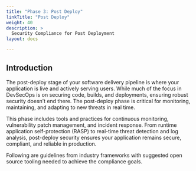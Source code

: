 ```yaml
---
title: "Phase 3: Post Deploy"
linkTitle: "Post Deploy"
weight: 40
description: >
  Security Compliance for Post Deployment
layout: docs

---
```

## Introduction

The post-deploy stage of your software delivery pipeline is where your application is live and actively serving users. While much of the focus in DevSecOps is on securing code, builds, and deployments, ensuring robust security doesn’t end there. The post-deploy phase is critical for monitoring, maintaining, and adapting to new threats in real time.

This phase includes tools and practices for continuous monitoring, vulnerability patch management, and incident response. From runtime application self-protection (RASP) to real-time threat detection and log analysis, post-deploy security ensures your application remains secure, compliant, and reliable in production.

Following are guidelines from industry frameworks with suggested open source tooling needed to achieve the compliance goals. 
